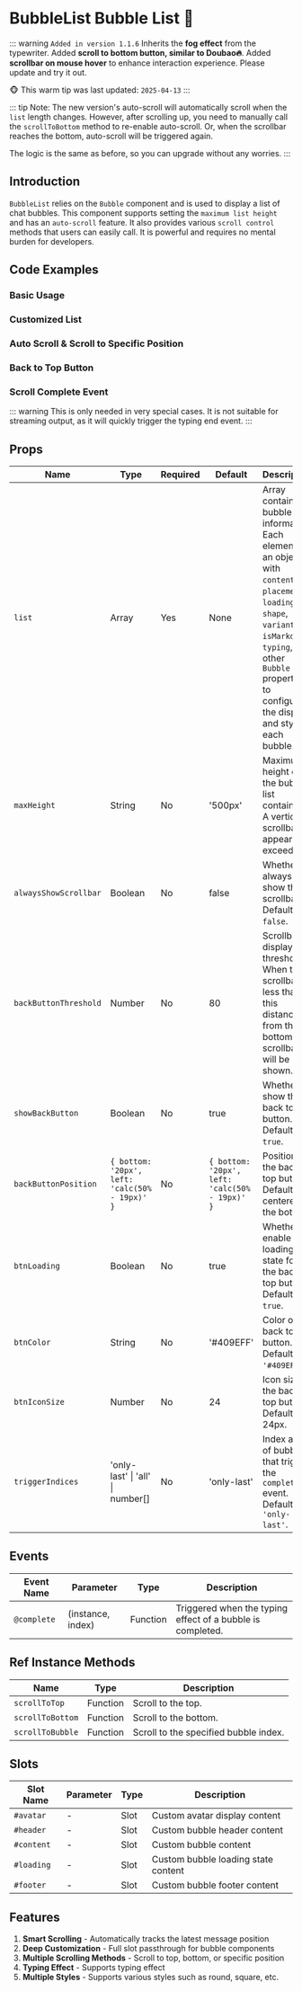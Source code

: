 # BubbleList Bubble List 🍅

::: warning
`Added in version 1.1.6` Inherits the **fog effect** from the typewriter. Added **scroll to bottom button, similar to Doubao🔥**. Added **scrollbar on mouse hover** to enhance interaction experience. Please update and try it out.

🐵 This warm tip was last updated: `2025-04-13`
:::

::: tip
Note: The new version's auto-scroll will automatically scroll when the `list` length changes. However, after scrolling up, you need to manually call the `scrollToBottom` method to re-enable auto-scroll. Or, when the scrollbar reaches the bottom, auto-scroll will be triggered again.

The logic is the same as before, so you can upgrade without any worries.
:::

## Introduction

`BubbleList` relies on the `Bubble` component and is used to display a list of chat bubbles. This component supports setting the `maximum list height` and has an `auto-scroll` feature. It also provides various `scroll control` methods that users can easily call. It is powerful and requires no mental burden for developers.

## Code Examples

### Basic Usage

<demo src="./demos/list.vue"></demo>

### Customized List

<demo src="./demos/customized.vue"></demo>

### Auto Scroll & Scroll to Specific Position

<demo src="./demos/scroll-to.vue"></demo>

### Back to Top Button

<demo src="./demos/back-button.vue"></demo>

### Scroll Complete Event

::: warning
This is only needed in very special cases. It is not suitable for streaming output, as it will quickly trigger the typing end event.
:::

<demo src="./demos/on-complete.vue"></demo>

## Props

| Name                  | Type                                           | <div style="width: 70px">Required</div> | Default                                        | Description                                                                                                                                                                                                                         |
| --------------------- | ---------------------------------------------- | --------------------------------------- | ---------------------------------------------- | ----------------------------------------------------------------------------------------------------------------------------------------------------------------------------------------------------------------------------------- |
| `list`                | Array                                          | Yes                                     | None                                           | Array containing bubble information. Each element is an object with `content`, `placement`, `loading`, `shape`, `variant`, `isMarkdown`, `typing`, and other `Bubble` properties to configure the display and style of each bubble. |
| `maxHeight`           | String                                         | No                                      | '500px'                                        | Maximum height of the bubble list container. A vertical scrollbar appears if exceeded.                                                                                                                                              |
| `alwaysShowScrollbar` | Boolean                                        | No                                      | false                                          | Whether to always show the scrollbar. Default is `false`.                                                                                                                                                                           |
| `backButtonThreshold` | Number                                         | No                                      | 80                                             | Scrollbar display threshold. When the scrollbar is less than this distance from the bottom, the scrollbar will be shown.                                                                                                            |
| `showBackButton`      | Boolean                                        | No                                      | true                                           | Whether to show the back to top button. Default is `true`.                                                                                                                                                                          |
| `backButtonPosition`  | `{ bottom: '20px', left: 'calc(50% - 19px)' }` | No                                      | `{ bottom: '20px', left: 'calc(50% - 19px)' }` | Position of the back to top button. Default is centered at the bottom.                                                                                                                                                              |
| `btnLoading`          | Boolean                                        | No                                      | true                                           | Whether to enable loading state for the back to top button. Default is `true`.                                                                                                                                                      |
| `btnColor`            | String                                         | No                                      | '#409EFF'                                      | Color of the back to top button. Default is `'#409EFF'`.                                                                                                                                                                            |
| `btnIconSize`         | Number                                         | No                                      | 24                                             | Icon size of the back to top button. Default is 24px.                                                                                                                                                                               |
| `triggerIndices`      | 'only-last' \| 'all' \| number[]               | No                                      | 'only-last'                                    | Index array of bubbles that trigger the `complete` event. Default is `'only-last'`.                                                                                                                                                 |

## Events

| Event Name  | Parameter         | Type     | Description                                                |
| ----------- | ----------------- | -------- | ---------------------------------------------------------- |
| `@complete` | (instance, index) | Function | Triggered when the typing effect of a bubble is completed. |

## Ref Instance Methods

| Name             | Type     | Description                           |
| ---------------- | -------- | ------------------------------------- |
| `scrollToTop`    | Function | Scroll to the top.                    |
| `scrollToBottom` | Function | Scroll to the bottom.                 |
| `scrollToBubble` | Function | Scroll to the specified bubble index. |

## Slots

| Slot Name  | Parameter | Type | Description                         |
| ---------- | --------- | ---- | ----------------------------------- |
| `#avatar`  | -         | Slot | Custom avatar display content       |
| `#header`  | -         | Slot | Custom bubble header content        |
| `#content` | -         | Slot | Custom bubble content               |
| `#loading` | -         | Slot | Custom bubble loading state content |
| `#footer`  | -         | Slot | Custom bubble footer content        |

## Features

1. **Smart Scrolling** - Automatically tracks the latest message position
2. **Deep Customization** - Full slot passthrough for bubble components
3. **Multiple Scrolling Methods** - Scroll to top, bottom, or specific position
4. **Typing Effect** - Supports typing effect
5. **Multiple Styles** - Supports various styles such as round, square, etc.

